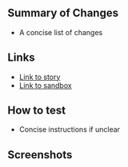 ## Summary of Changes
- A concise list of changes

## Links
- [Link to story]()
- [Link to sandbox]()

## How to test 
- Concise instructions if unclear

## Screenshots